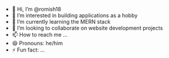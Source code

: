 - 👋 Hi, I’m @romish18
- 👀 I’m interested in building applications as a hobby
- 🌱 I’m currently learning the MERN stack
- 💞️ I’m looking to collaborate on website development projects
- 📫 How to reach me ...
- 😄 Pronouns: he/him
- ⚡ Fun fact: ...

<!---
romish18/romish18 is a ✨ special ✨ repository because its `README.md` (this file) appears on your GitHub profile.
You can click the Preview link to take a look at your changes.
--->
